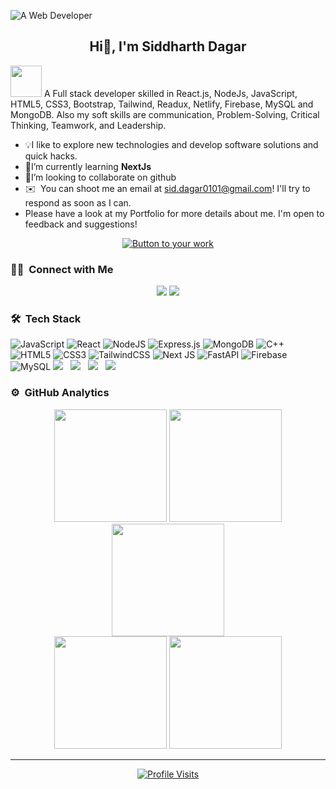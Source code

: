 ![A Web Developer](https://i.ibb.co/68W7wQf/WEB-DEVELOPER-2.gif)

<h2 align="center">Hi👋, I'm Siddharth Dagar</h2>

<img src="https://media.giphy.com/media/mGcNjsfWAjY5AEZNw6/giphy.gif" width="50">
A Full stack developer skilled in React.js, NodeJs, JavaScript, HTML5, CSS3, Bootstrap, Tailwind, Readux, Netlify, Firebase, MySQL and MongoDB. Also my soft skills are communication, Problem-Solving, Critical Thinking, Teamwork, and Leadership.

- 💡I like to explore new technologies and develop software solutions and quick hacks.
- 🌱I’m currently learning **NextJs**
- 👯I’m looking to collaborate on github 
- ✉️ &nbsp;You can shoot me an email at sid.dagar0101@gmail.com! I'll try to respond as soon as I can.
- Please have a look at my Portfolio for more details about me. I'm open to feedback and suggestions!

<!-- You can link this button to your portfolio, contact page, or a project -->
<p align="center">
  <a href="https://siddharth-dagar.vercel.app/">
    <img src="https://img.shields.io/badge/-Check%20Out%20My%20Portfolio%20-blue?style=for-the-badge&logo=appveyor" alt="Button to your work"/>
  </a>
</p>

### 🤝🏻 &nbsp;Connect with Me
<p align="center">
<a href="https://www.linkedin.com/in/siddharthdagar25/"><img src="https://img.shields.io/badge/-Siddharth%20Dagar-0077B5?style=flat&logo=Linkedin&logoColor=white"/></a>
<a href="https://twitter.com/siddharthdagar_"><img src="https://img.shields.io/badge/-Siddharth%20Dagar-D14836?style=flat&logo=Twitter&logoColor=white"/></a>
</p>

### 🛠 &nbsp;Tech Stack
![JavaScript](https://img.shields.io/badge/javascript-%23323330.svg?style=for-the-badge&logo=javascript&logoColor=%23F7DF1E) 
![React](https://img.shields.io/badge/react-%2320232a.svg?style=for-the-badge&logo=react&logoColor=%2361DAFB) 
![NodeJS](https://img.shields.io/badge/node.js-6DA55F?style=for-the-badge&logo=node.js&logoColor=white) 
![Express.js](https://img.shields.io/badge/express.js-%23404d59.svg?style=for-the-badge&logo=express&logoColor=%2361DAFB) 
![MongoDB](https://img.shields.io/badge/MongoDB-%234ea94b.svg?style=for-the-badge&logo=mongodb&logoColor=white) 
![C++](https://img.shields.io/badge/c++-%2300599C.svg?style=for-the-badge&logo=c%2B%2B&logoColor=white) 
![HTML5](https://img.shields.io/badge/html5-%23E34F26.svg?style=for-the-badge&logo=html5&logoColor=white) 
![CSS3](https://img.shields.io/badge/css3-%231572B6.svg?style=for-the-badge&logo=css3&logoColor=white) 
![TailwindCSS](https://img.shields.io/badge/tailwindcss-%2338B2AC.svg?style=for-the-badge&logo=tailwind-css&logoColor=white) 
![Next JS](https://img.shields.io/badge/Next-black?style=for-the-badge&logo=next.js&logoColor=white) 
![FastAPI](https://img.shields.io/badge/FastAPI-005571?style=for-the-badge&logo=fastapi) 
![Firebase](https://img.shields.io/badge/firebase-%23039BE5.svg?style=for-the-badge&logo=firebase) 
![MySQL](https://img.shields.io/badge/mysql-%2300000f.svg?style=for-the-badge&logo=mysql&logoColor=white)
<img src="https://img.shields.io/badge/Postman-FF6C37?style=flat-square&logo=Postman&logoColor=white"/> &nbsp;
<img src="https://img.shields.io/badge/React_Router-CA4245?style=flat-square&logo=react-router&logoColor=white"/> &nbsp;
<img src="https://img.shields.io/badge/Powershell-2CA5E0?style=for-the-badge&logo=powershell&logoColor=white"/> &nbsp;
<img src="https://img.shields.io/badge/java-007396?style=flat-square&logo=java&logoColor=white"/> &nbsp; </br>

### ⚙️ &nbsp;GitHub Analytics
<div align="center">
<img height="180em" src="https://github-readme-stats-eight-theta.vercel.app/api?username=Siddharth-Dagar-25&show_icons=true&theme=algolia&include_all_commits=true&count_private=true"/>
<img height="180em" src="https://github-readme-stats-eight-theta.vercel.app/api/top-langs/?username=Siddharth-Dagar-25&layout=compact&langs_count=8&theme=algolia"/>
<img height="180em" src="https://github-profile-summary-cards.vercel.app/api/cards/profile-details?username=Siddharth-Dagar-25&theme=algolia" />
  <br>
<img height="180em" src="https://github-profile-summary-cards.vercel.app/api/cards/stats?username=Siddharth-Dagar-25&theme=algolia"/>
<img height="180em" src="https://github-profile-summary-cards.vercel.app/api/cards/productive-time?username=Siddharth-Dagar-25&theme=algolia" />
</div>

<div align="center">
  
  ---
  
  <a href="https://github.com/Siddharth-Dagar-25"><img src="https://komarev.com/ghpvc/?username=Siddharth-Dagar-25" alt="Profile Visits"></a>
  
</div>

<!-- Proudly created with GPRM ( https://gprm.itsvg.in ) -->
